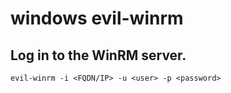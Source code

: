 # windows evil-winrm

## Log in to the WinRM server.
```
evil-winrm -i <FQDN/IP> -u <user> -p <password>
```
